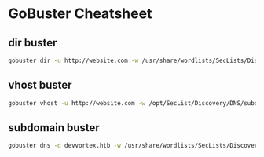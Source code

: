 # GoBuster Cheatsheet

## dir buster
```bash
gobuster dir -u http://website.com -w /usr/share/wordlists/SecLists/Discovery/Web-Content/raft-medium-directories.txt
```
## vhost buster
```bash
gobuster vhost -u http://website.com -w /opt/SecList/Discovery/DNS/subdomains-top1million-5000.txt
```

## subdomain buster
```bash
gobuster dns -d devvortex.htb -w /usr/share/wordlists/SecLists/Discovery/DNS/subdomains-top1million-20000.txt -t 20
```

